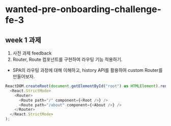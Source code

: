 # wanted-pre-onboarding-challenge-fe-3
## week 1 과제
1. 사전 과제 feedback
2. Router, Route 컴포넌트를 구현하여 라우팅 기능 적용하기.
- SPA의 라우팅 과정에 대해 이해하고, history API를 활용하여 custom Router를 만들어보자.
```ts
ReactDOM.createRoot(document.getElementById("root") as HTMLElement).render(
  <React.StrictMode>
    <Router>
      <Route path="/" component={<Root />} />
      <Route path="/about" component={<About />} />
    </Router>
  </React.StrictMode>
);
```
